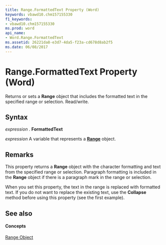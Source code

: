 ```yaml
---
title: Range.FormattedText Property (Word)
keywords: vbawd10.chm157155330
f1_keywords:
- vbawd10.chm157155330
ms.prod: word
api_name:
- Word.Range.FormattedText
ms.assetid: 26221da8-e3d7-4da5-f23a-cd678d8ab2f5
ms.date: 06/08/2017
---
```



# Range.FormattedText Property (Word)

Returns or sets a **Range** object that includes the formatted text in the specified range or selection. Read/write.


## Syntax

 _expression_ . **FormattedText**

 _expression_ A variable that represents a **[Range](range-object-word.md)** object.


## Remarks

This property returns a **Range** object with the character formatting and text from the specified range or selection. Paragraph formatting is included in the **Range** object if there is a paragraph mark in the range or selection.

When you set this property, the text in the range is replaced with formatted text. If you do not want to replace the existing text, use the **Collapse** method before using this property (see the first example).


## See also


#### Concepts


[Range Object](range-object-word.md)

